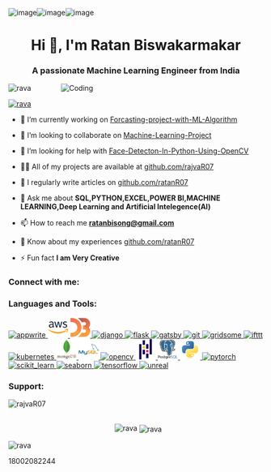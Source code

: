 ![image](https://github.com/ratanR07/ratanR07/assets/157063244/712370d8-d03a-4d2f-8676-93e29524b071)![image](https://github.com/ratanR07/ratanR07/assets/157063244/1a981330-367d-490a-a5cb-e9271aea0cd6)![image](https://github.com/ratanR07/ratanR07/assets/157063244/bfc03ac6-c3f1-469b-ad68-4d601250dd09)









<h1 align="center">Hi 👋, I'm Ratan Biswakarmakar</h1>
<h3 align="center">A passionate Machine Learning Engineer from India</h3>
<img align="right" alt="Coding" width="400" src="https://media.tenor.com/rePDfDWO3XoAAAAd/hacking.gif">

<p align="left"> <img src="https://komarev.com/ghpvc/?username=rava&label=Profile%20views&color=0e75b6&style=flat" alt="rava" /> </p>

<p align="left"> <a href="https://github.com/ryo-ma/github-profile-trophy"><img src="https://github-profile-trophy.vercel.app/?username=rava" alt="rava" /></a> </p>

- 🔭 I’m currently working on [Forcasting-project-with-ML-Algorithm](https://github.com/ratanR07/Forcasting-project-with-ML-Algorithm)

- 👯 I’m looking to collaborate on [Machine-Learning-Project](https://github.com/ratanR07/Machine-Learning-Project)

- 🤝 I’m looking for help with [Face-Detecton-In-Python-Using-OpenCV](https://github.com/ratanR07/Face-Detecton-In-Python-Using-OpenCV)

- 👨‍💻 All of my projects are available at [github.com/rajvaR07](github.com/rajvaR07)

- 📝 I regularly write articles on [github.com/ratanR07](github.com/ratanR07)

- 💬 Ask me about **SQL,PYTHON,EXCEL,POWER BI,MACHINE LEARNING,Deep Learning and Artificial Intelegence(AI)**

- 📫 How to reach me **ratanbisong@gmail.com**

- 📄 Know about my experiences [github.com/ratanR07](github.com/ratanR07)

- ⚡ Fun fact **I am Very Creative**

<h3 align="left">Connect with me:</h3>
<p align="left">
</p>

<h3 align="left">Languages and Tools:</h3>
<p align="left"> <a href="https://appwrite.io" target="_blank" rel="noreferrer"> <img src="https://www.vectorlogo.zone/logos/appwriteio/appwriteio-icon.svg" alt="appwrite" width="40" height="40"/> </a> <a href="https://aws.amazon.com" target="_blank" rel="noreferrer"> <img src="https://raw.githubusercontent.com/devicons/devicon/master/icons/amazonwebservices/amazonwebservices-original-wordmark.svg" alt="aws" width="40" height="40"/> </a> <a href="https://d3js.org/" target="_blank" rel="noreferrer"> <img src="https://raw.githubusercontent.com/devicons/devicon/master/icons/d3js/d3js-original.svg" alt="d3js" width="40" height="40"/> </a> <a href="https://www.djangoproject.com/" target="_blank" rel="noreferrer"> <img src="https://cdn.worldvectorlogo.com/logos/django.svg" alt="django" width="40" height="40"/> </a> <a href="https://flask.palletsprojects.com/" target="_blank" rel="noreferrer"> <img src="https://www.vectorlogo.zone/logos/pocoo_flask/pocoo_flask-icon.svg" alt="flask" width="40" height="40"/> </a> <a href="https://www.gatsbyjs.com/" target="_blank" rel="noreferrer"> <img src="https://www.vectorlogo.zone/logos/gatsbyjs/gatsbyjs-icon.svg" alt="gatsby" width="40" height="40"/> </a> <a href="https://git-scm.com/" target="_blank" rel="noreferrer"> <img src="https://www.vectorlogo.zone/logos/git-scm/git-scm-icon.svg" alt="git" width="40" height="40"/> </a> <a href="https://gridsome.org/" target="_blank" rel="noreferrer"> <img src="https://www.vectorlogo.zone/logos/gridsome/gridsome-icon.svg" alt="gridsome" width="40" height="40"/> </a> <a href="https://ifttt.com/" target="_blank" rel="noreferrer"> <img src="https://www.vectorlogo.zone/logos/ifttt/ifttt-ar21.svg" alt="ifttt" width="40" height="40"/> </a> <a href="https://kubernetes.io" target="_blank" rel="noreferrer"> <img src="https://www.vectorlogo.zone/logos/kubernetes/kubernetes-icon.svg" alt="kubernetes" width="40" height="40"/> </a> <a href="https://www.mongodb.com/" target="_blank" rel="noreferrer"> <img src="https://raw.githubusercontent.com/devicons/devicon/master/icons/mongodb/mongodb-original-wordmark.svg" alt="mongodb" width="40" height="40"/> </a> <a href="https://www.mysql.com/" target="_blank" rel="noreferrer"> <img src="https://raw.githubusercontent.com/devicons/devicon/master/icons/mysql/mysql-original-wordmark.svg" alt="mysql" width="40" height="40"/> </a> <a href="https://opencv.org/" target="_blank" rel="noreferrer"> <img src="https://www.vectorlogo.zone/logos/opencv/opencv-icon.svg" alt="opencv" width="40" height="40"/> </a> <a href="https://pandas.pydata.org/" target="_blank" rel="noreferrer"> <img src="https://raw.githubusercontent.com/devicons/devicon/2ae2a900d2f041da66e950e4d48052658d850630/icons/pandas/pandas-original.svg" alt="pandas" width="40" height="40"/> </a> <a href="https://www.postgresql.org" target="_blank" rel="noreferrer"> <img src="https://raw.githubusercontent.com/devicons/devicon/master/icons/postgresql/postgresql-original-wordmark.svg" alt="postgresql" width="40" height="40"/> </a> <a href="https://www.python.org" target="_blank" rel="noreferrer"> <img src="https://raw.githubusercontent.com/devicons/devicon/master/icons/python/python-original.svg" alt="python" width="40" height="40"/> </a> <a href="https://pytorch.org/" target="_blank" rel="noreferrer"> <img src="https://www.vectorlogo.zone/logos/pytorch/pytorch-icon.svg" alt="pytorch" width="40" height="40"/> </a> <a href="https://scikit-learn.org/" target="_blank" rel="noreferrer"> <img src="https://upload.wikimedia.org/wikipedia/commons/0/05/Scikit_learn_logo_small.svg" alt="scikit_learn" width="40" height="40"/> </a> <a href="https://seaborn.pydata.org/" target="_blank" rel="noreferrer"> <img src="https://seaborn.pydata.org/_images/logo-mark-lightbg.svg" alt="seaborn" width="40" height="40"/> </a> <a href="https://www.tensorflow.org" target="_blank" rel="noreferrer"> <img src="https://www.vectorlogo.zone/logos/tensorflow/tensorflow-icon.svg" alt="tensorflow" width="40" height="40"/> </a> <a href="https://unrealengine.com/" target="_blank" rel="noreferrer"> <img src="https://raw.githubusercontent.com/kenangundogan/fontisto/036b7eca71aab1bef8e6a0518f7329f13ed62f6b/icons/svg/brand/unreal-engine.svg" alt="unreal" width="40" height="40"/> </a> </p>

<h3 align="left">Support:</h3>
<p><a href="https://www.buymeacoffee.com/rajvaR07"> <img align="left" src="https://cdn.buymeacoffee.com/buttons/v2/default-yellow.png" height="50" width="210" alt="rajvaR07" /></a></p><br><br>

<p><img align="left" src="https://github-readme-stats.vercel.app/api/top-langs?username=rava&show_icons=true&locale=en&layout=compact" alt="rava" /></p>

<p>&nbsp;<img align="center" src="https://github-readme-stats.vercel.app/api?username=rava&show_icons=true&locale=en" alt="rava" /></p>

<p><img align="center" src="https://github-readme-streak-stats.herokuapp.com/?user=rava&" alt="rava" /></p>

18002082244

